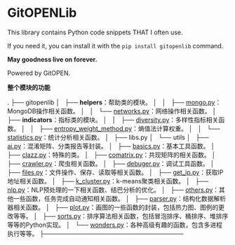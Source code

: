 # GitOPENLib

This library contains Python code snippets THAT I often use.

If you need it, you can install it with the `pip install gitopenlib` command.

**May goodness live on forever.**

Powered by GitOPEN.


**整个模块的功能**

.
├── gitopenlib
│   ├── **helpers**：帮助类的模块。
│   │   ├── [mongo.py](./doc/build/html/gitopenlib.helpers.html#module-gitopenlib.helpers.mongo)：MongoDB操作相关函数。
│   │   └── [networks.py](./doc/build/html/gitopenlib.helpers.html#module-gitopenlib.helpers.networks)：网络操作相关函数。
│   ├── **indicators**：指标类的模块。
│   │   ├── [diversity.py](./doc/build/html/gitopenlib.helpers.html#module-gitopenlib.indicators.diversity)：多样性指标相关函数。
│   │   ├── [entropy_weight_method.py](./doc/build/html/gitopenlib.helpers.html#module-gitopenlib.indicators.entropy_weight_method)：熵值法计算权重。
│   │   └── [statistics.py](./doc/build/html/gitopenlib.helpers.html#module-gitopenlib.indicators.statistics)：统计分析相关函数。
│   ├── libs.py
│   └── utils
│       ├── [ai.py](./doc/build/html/gitopenlib.helpers.html#module-gitopenlib.utils.ai)：混淆矩阵、分类报告等封装。
│       ├── [basics.py](./doc/build/html/gitopenlib.helpers.html#module-gitopenlib.utils.basics)：基本工具函数。
│       ├── [clazz.py](./doc/build/html/gitopenlib.helpers.html#module-gitopenlib.utils.clazz)：特殊的类。
│       ├── [comatrix.py](./doc/build/html/gitopenlib.helpers.html#module-gitopenlib.utils.comatrix)：共现矩阵的相关函数。
│       ├── [crawler.py](./doc/build/html/gitopenlib.helpers.html#module-gitopenlib.utils.crawler)：爬虫相关函数。
│       ├── [debuger.py](./doc/build/html/gitopenlib.helpers.html#module-gitopenlib.utils.debuger)：调试工具函数。
│       ├── [files.py](./doc/build/html/gitopenlib.helpers.html#module-gitopenlib.utils.files)：文件操作、保存、读取等相关函数。
│       ├── [get_ip.py](./doc/build/html/gitopenlib.helpers.html#module-gitopenlib.utils.get_ip)：获取IP地址相关函数。
│       ├── [k_cluster.py](./doc/build/html/gitopenlib.helpers.html#module-gitopenlib.utils.k_cluster)：k-means聚类相关函数。
│       ├── [nlp.py](./doc/build/html/gitopenlib.helpers.html#module-gitopenlib.utils.nlp)：NLP预处理的一下相关函数、结巴分析的优化。
│       ├── [others.py](./doc/build/html/gitopenlib.helpers.html#module-gitopenlib.utils.others)：其他一些函数，任务完成自动通知相关函数。
│       ├── [parser.py](./doc/build/html/gitopenlib.helpers.html#module-gitopenlib.utils.parser)：结构化数据解析器相关函数。
│       ├── [plot.py](./doc/build/html/gitopenlib.helpers.html#module-gitopenlib.utils.plot)：画图的一些函数的封装，包括热力图、图例的更改等等。
│       ├── [sorts.py](./doc/build/html/gitopenlib.helpers.html#module-gitopenlib.utils.sorts)：排序算法相关函数，包括冒泡排序、桶排序、堆排序等等的Python实现。
│       └── [wonders.py](./doc/build/html/gitopenlib.helpers.html#module-gitopenlib.utils.wonders)：各种高级有趣的函数，包含多进程执行等等。
├────────────────────────────────

